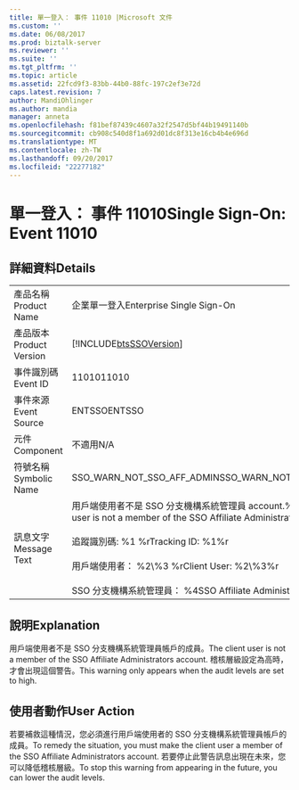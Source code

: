 ```yaml
---
title: 單一登入： 事件 11010 |Microsoft 文件
ms.custom: ''
ms.date: 06/08/2017
ms.prod: biztalk-server
ms.reviewer: ''
ms.suite: ''
ms.tgt_pltfrm: ''
ms.topic: article
ms.assetid: 22fcd9f3-83bb-44b0-88fc-197c2ef3e72d
caps.latest.revision: 7
author: MandiOhlinger
ms.author: mandia
manager: anneta
ms.openlocfilehash: f81bef87439c4607a32f2547d5bf44b19491140b
ms.sourcegitcommit: cb908c540d8f1a692d01dc8f313e16cb4b4e696d
ms.translationtype: MT
ms.contentlocale: zh-TW
ms.lasthandoff: 09/20/2017
ms.locfileid: "22277182"
---
```

# <a name="single-sign-on-event-11010"></a><span data-ttu-id="601be-102">單一登入： 事件 11010</span><span class="sxs-lookup"><span data-stu-id="601be-102">Single Sign-On: Event 11010</span></span>
## <a name="details"></a><span data-ttu-id="601be-103">詳細資料</span><span class="sxs-lookup"><span data-stu-id="601be-103">Details</span></span>  
  
|||  
|-|-|  
|<span data-ttu-id="601be-104">產品名稱</span><span class="sxs-lookup"><span data-stu-id="601be-104">Product Name</span></span>|<span data-ttu-id="601be-105">企業單一登入</span><span class="sxs-lookup"><span data-stu-id="601be-105">Enterprise Single Sign-On</span></span>|  
|<span data-ttu-id="601be-106">產品版本</span><span class="sxs-lookup"><span data-stu-id="601be-106">Product Version</span></span>|[!INCLUDE[btsSSOVersion](../includes/btsssoversion-md.md)]|  
|<span data-ttu-id="601be-107">事件識別碼</span><span class="sxs-lookup"><span data-stu-id="601be-107">Event ID</span></span>|<span data-ttu-id="601be-108">11010</span><span class="sxs-lookup"><span data-stu-id="601be-108">11010</span></span>|  
|<span data-ttu-id="601be-109">事件來源</span><span class="sxs-lookup"><span data-stu-id="601be-109">Event Source</span></span>|<span data-ttu-id="601be-110">ENTSSO</span><span class="sxs-lookup"><span data-stu-id="601be-110">ENTSSO</span></span>|  
|<span data-ttu-id="601be-111">元件</span><span class="sxs-lookup"><span data-stu-id="601be-111">Component</span></span>|<span data-ttu-id="601be-112">不適用</span><span class="sxs-lookup"><span data-stu-id="601be-112">N/A</span></span>|  
|<span data-ttu-id="601be-113">符號名稱</span><span class="sxs-lookup"><span data-stu-id="601be-113">Symbolic Name</span></span>|<span data-ttu-id="601be-114">SSO_WARN_NOT_SSO_AFF_ADMIN</span><span class="sxs-lookup"><span data-stu-id="601be-114">SSO_WARN_NOT_SSO_AFF_ADMIN</span></span>|  
|<span data-ttu-id="601be-115">訊息文字</span><span class="sxs-lookup"><span data-stu-id="601be-115">Message Text</span></span>|<span data-ttu-id="601be-116">用戶端使用者不是 SSO 分支機構系統管理員 account.%r 的成員</span><span class="sxs-lookup"><span data-stu-id="601be-116">Client user is not a member of the SSO Affiliate Administrators account.%r</span></span><br /><br /> <span data-ttu-id="601be-117">追蹤識別碼: %1 %r</span><span class="sxs-lookup"><span data-stu-id="601be-117">Tracking ID: %1%r</span></span><br /><br /> <span data-ttu-id="601be-118">用戶端使用者： %2\\%3 %r</span><span class="sxs-lookup"><span data-stu-id="601be-118">Client User: %2\\%3%r</span></span><br /><br /> <span data-ttu-id="601be-119">SSO 分支機構系統管理員： %4</span><span class="sxs-lookup"><span data-stu-id="601be-119">SSO Affiliate Administrators: %4</span></span>|  
  
## <a name="explanation"></a><span data-ttu-id="601be-120">說明</span><span class="sxs-lookup"><span data-stu-id="601be-120">Explanation</span></span>  
 <span data-ttu-id="601be-121">用戶端使用者不是 SSO 分支機構系統管理員帳戶的成員。</span><span class="sxs-lookup"><span data-stu-id="601be-121">The client user is not a member of the SSO Affiliate Administrators account.</span></span> <span data-ttu-id="601be-122">稽核層級設定為高時，才會出現這個警告。</span><span class="sxs-lookup"><span data-stu-id="601be-122">This warning only appears when the audit levels are set to high.</span></span>  
  
## <a name="user-action"></a><span data-ttu-id="601be-123">使用者動作</span><span class="sxs-lookup"><span data-stu-id="601be-123">User Action</span></span>  
 <span data-ttu-id="601be-124">若要補救這種情況，您必須進行用戶端使用者的 SSO 分支機構系統管理員帳戶的成員。</span><span class="sxs-lookup"><span data-stu-id="601be-124">To remedy the situation, you must make the client user a member of the SSO Affiliate Administrators account.</span></span> <span data-ttu-id="601be-125">若要停止此警告訊息出現在未來，您可以降低稽核層級。</span><span class="sxs-lookup"><span data-stu-id="601be-125">To stop this warning from appearing in the future, you can lower the audit levels.</span></span>